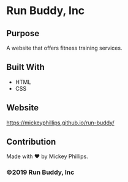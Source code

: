# Run Buddy, Inc

## Purpose
A website that offers fitness training services.

## Built With
* HTML
* CSS

## Website
https://mickeyphillips.github.io/run-buddy/

## Contribution
Made with ❤️ by Mickey Phillips.

### ©️2019 Run Buddy, Inc 
